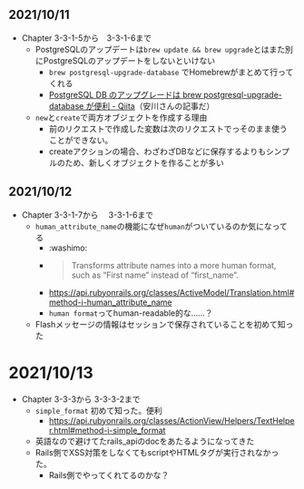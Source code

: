 ## 2021/10/11
- Chapter 3-3-1-5から　3-3-1-6まで
    - PostgreSQLのアップデートは`brew update && brew upgrade`とはまた別にPostgreSQLのアップデートをしないといけない
        - `brew postgresql-upgrade-database` でHomebrewがまとめて行ってくれる
        - [PostgreSQL DB のアップグレードは brew postgresql\-upgrade\-database が便利 \- Qiita](https://qiita.com/yasulab/items/237c3f9634055d665745)（安川さんの記事だ）
    - `new`と`create`で両方オブジェクトを作成する理由
        - 前のリクエストで作成した変数は次のリクエストでっそのまま使うことができない。
        - createアクションの場合、わざわざDBなどに保存するよりもシンプルのため、新しくオブジェクトを作ることが多い

## 2021/10/12
- Chapter 3-3-1-7から　 3-3-1-6まで
    - `human_attribute_name`の機能になぜ`human`がついているのか気になってる
      - :washimo:
      - > Transforms attribute names into a more human format, such as “First name” instead of “first_name”.
      - https://api.rubyonrails.org/classes/ActiveModel/Translation.html#method-i-human_attribute_name
      - `human format`ってhuman-readable的な……？
  - Flashメッセージの情報はセッションで保存されていることを初めて知った

# 2021/10/13
- Chapter 3-3-3から 3-3-3-2まで
    - `simple_format` 初めて知った。便利
        - https://api.rubyonrails.org/classes/ActionView/Helpers/TextHelper.html#method-i-simple_format
    - 英語なので避けてたrails_apiのdocをあたるようになってきた
    - Rails側でXSS対策をしなくてもscriptやHTMLタグが実行されなかった。
        - Rails側でやってくれてるのかな？


